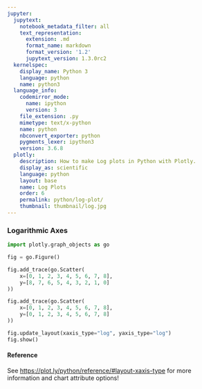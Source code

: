 ```yaml
---
jupyter:
  jupytext:
    notebook_metadata_filter: all
    text_representation:
      extension: .md
      format_name: markdown
      format_version: '1.2'
      jupytext_version: 1.3.0rc2
  kernelspec:
    display_name: Python 3
    language: python
    name: python3
  language_info:
    codemirror_mode:
      name: ipython
      version: 3
    file_extension: .py
    mimetype: text/x-python
    name: python
    nbconvert_exporter: python
    pygments_lexer: ipython3
    version: 3.6.8
  plotly:
    description: How to make Log plots in Python with Plotly.
    display_as: scientific
    language: python
    layout: base
    name: Log Plots
    order: 6
    permalink: python/log-plot/
    thumbnail: thumbnail/log.jpg
---
```


### Logarithmic Axes ###

```python
import plotly.graph_objects as go

fig = go.Figure()

fig.add_trace(go.Scatter(
    x=[0, 1, 2, 3, 4, 5, 6, 7, 8],
    y=[8, 7, 6, 5, 4, 3, 2, 1, 0]
))

fig.add_trace(go.Scatter(
    x=[0, 1, 2, 3, 4, 5, 6, 7, 8],
    y=[0, 1, 2, 3, 4, 5, 6, 7, 8]
))

fig.update_layout(xaxis_type="log", yaxis_type="log")
fig.show()
```

#### Reference
See https://plot.ly/python/reference/#layout-xaxis-type for more information and chart attribute options!

